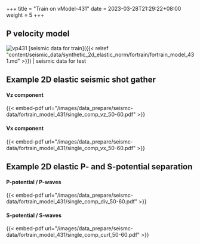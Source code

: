 +++
title = "Train on vModel-431"
date =  2023-03-28T21:29:22+08:00
weight = 5
+++

## P velocity model

![vp431](/images/data_prepare/velocity-model/vp_431.svg?width=40pc) 
[seismic data for train]({{< relref "content/seismic_data/synthetic_2d_elastic_norm/fortrain/fortrain_model_431.md" >}}) | 
seismic data for test
## Example 2D elastic seismic shot gather

#### Vz component 
{{< embed-pdf url="/images/data_prepare/seismc-data/fortrain_model_431/single_comp_vz_50-60.pdf" >}}

#### Vx component 
{{< embed-pdf url="/images/data_prepare/seismc-data/fortrain_model_431/single_comp_vx_50-60.pdf" >}}

## Example 2D elastic P- and S-potential separation


#### P-potential / P-waves
{{< embed-pdf url="/images/data_prepare/seismc-data/fortrain_model_431/single_comp_div_50-60.pdf" >}}


#### S-potential / S-waves 
{{< embed-pdf url="/images/data_prepare/seismc-data/fortrain_model_431/single_comp_curl_50-60.pdf" >}}


